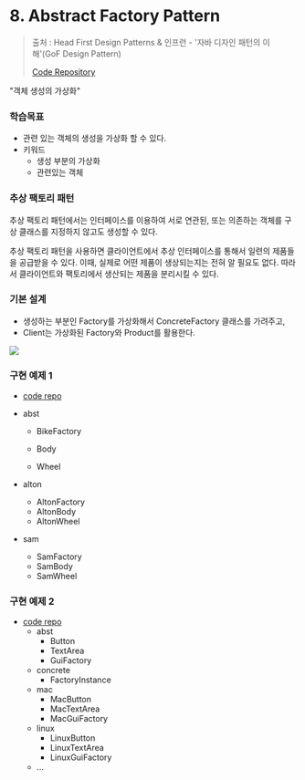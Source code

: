 # 8. Abstract Factory Pattern

> 출처 : Head First Design Patterns & 인프런 - '자바 디자인 패턴의 이해'(GoF Design Pattern)
>
> [Code Repository](https://github.com/namjunemy/design_pattern)

"객체 생성의 가상화"

### 학습목표

* 관련 있는 객체의 생성을 가상화 할 수 있다.
* 키워드
  * 생성 부분의 가상화
  * 관련있는 객체

### 추상 팩토리 패턴

추상 팩토리 패턴에서는 인터페이스를 이용하여 서로 연관된, 또는 의존하는 객체를 구상 클래스를 지정하지 않고도 생성할 수 있다.

추상 팩토리 패턴을 사용하면 클라이언트에서 추상 인터페이스를 통해서 일련의 제품들을 공급받을 수 있다. 이때, 실제로 어떤 제품이 생상되는지는 전혀 알 필요도 없다. 따라서 클라이언트와 팩토리에서 생산되는 제품을 분리시킬 수 있다. 

### 기본 설계

* 생성하는 부분인 Factory를 가상화해서 ConcreteFactory 클래스를 가려주고,
* Client는 가상화된 Factory와 Product를 활용한다.

![](https://github.com/namjunemy/TIL/blob/master/DesignPattern/img/abstract_factory_01.png?raw=true)

### 구현 예제 1

* [code repo](https://github.com/namjunemy/design-pattern/tree/master/08_abstract_factory/src/ex01)

* abst

  * BikeFactory

  * Body
  * Wheel

* alton

  * AltonFactory
  * AltonBody
  * AltonWheel

* sam

  * SamFactory
  * SamBody
  * SamWheel

### 구현 예제 2

* [code repo](https://github.com/namjunemy/design-pattern/tree/master/08_abstract_factory/src/ex02)
  * abst
    * Button
    * TextArea
    * GuiFactory
  * concrete
    * FactoryInstance
  * mac
    * MacButton
    * MacTextArea
    * MacGuiFactory
  * linux
    * LinuxButton
    * LinuxTextArea
    * LinuxGuiFactory
  * ...